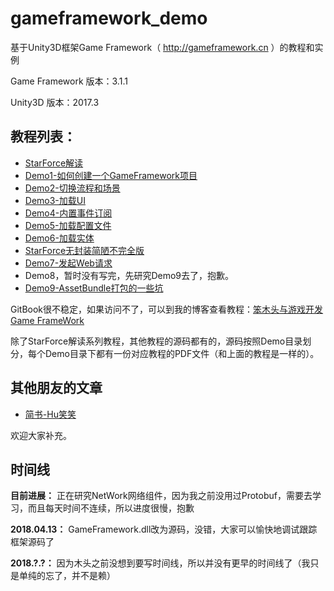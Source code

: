 # gameframework_demo
基于Unity3D框架Game Framework（ http://gameframework.cn ）的教程和实例

Game Framework 版本：3.1.1

Unity3D 版本：2017.3

## 教程列表：
 - [StarForce解读](https://mutouzdl.gitbooks.io/gameframework/content/chapter1.html)
 - [Demo1-如何创建一个GameFramework项目](https://mutouzdl.gitbooks.io/gameframework/content/ru-men-xiao-shi-li/demo1.html)
 - [Demo2-切换流程和场景](https://mutouzdl.gitbooks.io/gameframework/ru-men-xiao-shi-li/demo2.html)
 - [Demo3-加载UI](https://mutouzdl.gitbooks.io/gameframework/ru-men-xiao-shi-li/demo3.html)
 - [Demo4-内置事件订阅](https://mutouzdl.gitbooks.io/gameframework/ru-men-xiao-shi-li/demo4.html)
 - [Demo5-加载配置文件](https://mutouzdl.gitbooks.io/gameframework/ru-men-xiao-shi-li/demo5.html)
 - [Demo6-加载实体](https://mutouzdl.gitbooks.io/gameframework/ru-men-xiao-shi-li/demo6.html)
 - [StarForce无封装简陋不完全版](https://mutouzdl.gitbooks.io/gameframework/content/gamedemo/simplestarforce.html)
 - [Demo7-发起Web请求](https://mutouzdl.gitbooks.io/gameframework/ru-men-xiao-shi-li/demo7.html)
 - Demo8，暂时没有写完，先研究Demo9去了，抱歉。
 - [Demo9-AssetBundle打包的一些坑](https://mutouzdl.gitbooks.io/gameframework/ru-men-xiao-shi-li/demo9.html)
 
GitBook很不稳定，如果访问不了，可以到我的博客查看教程：[笨木头与游戏开发 Game FrameWork](http://www.benmutou.com/archives/category/unity3d/game-framework)

除了StarForce解读系列教程，其他教程的源码都有的，源码按照Demo目录划分，每个Demo目录下都有一份对应教程的PDF文件（和上面的教程是一样的）。


## 其他朋友的文章

 - [简书-Hu笑笑](https://www.jianshu.com/nb/24102104)
 
 欢迎大家补充。

## 时间线
**目前进展：** 正在研究NetWork网络组件，因为我之前没用过Protobuf，需要去学习，而且每天时间不连续，所以进度很慢，抱歉

**2018.04.13：** GameFramework.dll改为源码，没错，大家可以愉快地调试跟踪框架源码了

**2018.?.?：** 因为木头之前没想到要写时间线，所以并没有更早的时间线了（我只是单纯的忘了，并不是赖）
